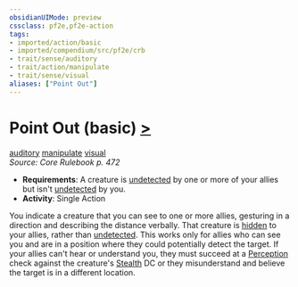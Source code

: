 ```yaml
---
obsidianUIMode: preview
cssclass: pf2e,pf2e-action
tags:
- imported/action/basic
- imported/compendium/src/pf2e/crb
- trait/sense/auditory
- trait/action/manipulate
- trait/sense/visual
aliases: ["Point Out"]
---
```

# Point Out (basic) [>](chapter-9-playing-the-game.md#Actions "Single Action")
[auditory](auditory.md)  [manipulate](manipulate.md)  [visual](visual.md)  
*Source: Core Rulebook p. 472*  


- **Requirements**: A creature is [undetected](conditions.md#Undetected) by one or more of your allies but isn't [undetected](conditions.md#Undetected) by you.
- **Activity**: Single Action

You indicate a creature that you can see to one or more allies, gesturing in a direction and describing the distance verbally. That creature is [hidden](conditions.md#Hidden) to your allies, rather than [undetected](conditions.md#Undetected). This works only for allies who can see you and are in a position where they could potentially detect the target. If your allies can't hear or understand you, they must succeed at a [Perception](../../compendium/skills.md#Perception) check against the creature's [Stealth](../../compendium/skills.md#Stealth) DC or they misunderstand and believe the target is in a different location.